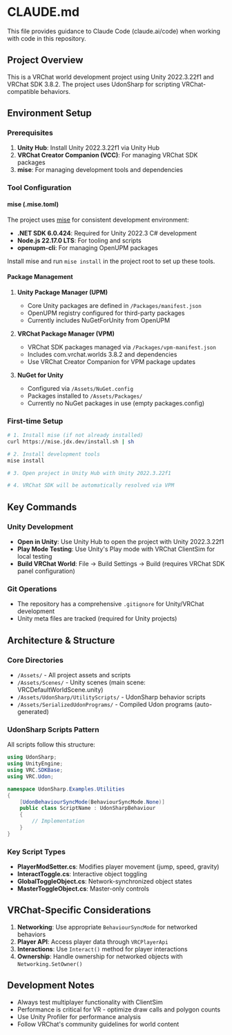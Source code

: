 # CLAUDE.md

This file provides guidance to Claude Code (claude.ai/code) when working with code in this repository.

## Project Overview

This is a VRChat world development project using Unity 2022.3.22f1 and VRChat SDK 3.8.2. The project uses UdonSharp for scripting VRChat-compatible behaviors.

## Environment Setup

### Prerequisites
1. **Unity Hub**: Install Unity 2022.3.22f1 via Unity Hub
2. **VRChat Creator Companion (VCC)**: For managing VRChat SDK packages
3. **mise**: For managing development tools and dependencies

### Tool Configuration

#### mise (.mise.toml)
The project uses [mise](https://mise.jdx.dev/) for consistent development environment:
- **.NET SDK 6.0.424**: Required for Unity 2022.3 C# development
- **Node.js 22.17.0 LTS**: For tooling and scripts
- **openupm-cli**: For managing OpenUPM packages

Install mise and run `mise install` in the project root to set up these tools.

#### Package Management

1. **Unity Package Manager (UPM)**
   - Core Unity packages are defined in `/Packages/manifest.json`
   - OpenUPM registry configured for third-party packages
   - Currently includes NuGetForUnity from OpenUPM

2. **VRChat Package Manager (VPM)**
   - VRChat SDK packages managed via `/Packages/vpm-manifest.json`
   - Includes com.vrchat.worlds 3.8.2 and dependencies
   - Use VRChat Creator Companion for VPM package updates

3. **NuGet for Unity**
   - Configured via `/Assets/NuGet.config`
   - Packages installed to `/Assets/Packages/`
   - Currently no NuGet packages in use (empty packages.config)

### First-time Setup
```bash
# 1. Install mise (if not already installed)
curl https://mise.jdx.dev/install.sh | sh

# 2. Install development tools
mise install

# 3. Open project in Unity Hub with Unity 2022.3.22f1

# 4. VRChat SDK will be automatically resolved via VPM
```

## Key Commands

### Unity Development
- **Open in Unity**: Use Unity Hub to open the project with Unity 2022.3.22f1
- **Play Mode Testing**: Use Unity's Play mode with VRChat ClientSim for local testing
- **Build VRChat World**: File → Build Settings → Build (requires VRChat SDK panel configuration)

### Git Operations
- The repository has a comprehensive `.gitignore` for Unity/VRChat development
- Unity meta files are tracked (required for Unity projects)

## Architecture & Structure

### Core Directories
- `/Assets/` - All project assets and scripts
- `/Assets/Scenes/` - Unity scenes (main scene: VRCDefaultWorldScene.unity)
- `/Assets/UdonSharp/UtilityScripts/` - UdonSharp behavior scripts
- `/Assets/SerializedUdonPrograms/` - Compiled Udon programs (auto-generated)

### UdonSharp Scripts Pattern
All scripts follow this structure:
```csharp
using UdonSharp;
using UnityEngine;
using VRC.SDKBase;
using VRC.Udon;

namespace UdonSharp.Examples.Utilities
{
    [UdonBehaviourSyncMode(BehaviourSyncMode.None)]
    public class ScriptName : UdonSharpBehaviour
    {
        // Implementation
    }
}
```

### Key Script Types
- **PlayerModSetter.cs**: Modifies player movement (jump, speed, gravity)
- **InteractToggle.cs**: Interactive object toggling
- **GlobalToggleObject.cs**: Network-synchronized object states
- **MasterToggleObject.cs**: Master-only controls

## VRChat-Specific Considerations

1. **Networking**: Use appropriate `BehaviourSyncMode` for networked behaviors
2. **Player API**: Access player data through `VRCPlayerApi`
3. **Interactions**: Use `Interact()` method for player interactions
4. **Ownership**: Handle ownership for networked objects with `Networking.SetOwner()`

## Development Notes

- Always test multiplayer functionality with ClientSim
- Performance is critical for VR - optimize draw calls and polygon counts
- Use Unity Profiler for performance analysis
- Follow VRChat's community guidelines for world content